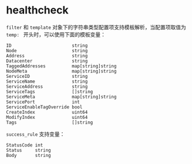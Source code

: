 # healthcheck


`filter` 和 `template` 对象下的字符串类型配置项支持模板解析，当配置项取值为 `temp: ` 开头时，可以使用下面的模板变量：

```
ID                       string
Node                     string
Address                  string
Datacenter               string
TaggedAddresses          map[string]string
NodeMeta                 map[string]string
ServiceID                string
ServiceName              string
ServiceAddress           string
ServiceTags              []string
ServiceMeta              map[string]string
ServicePort              int
ServiceEnableTagOverride bool
CreateIndex              uint64
ModifyIndex              uint64
Tags                     []string
```

`success_rule` 支持变量：

```
StatusCode int
Status     string
Body       string
```